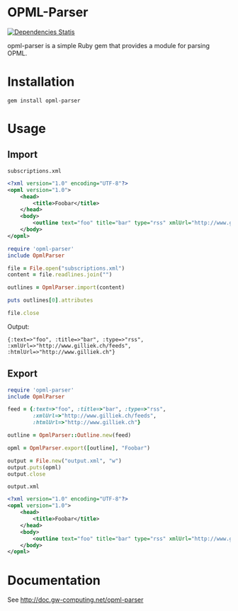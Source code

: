OPML-Parser
===========

[![Dependencies Statis](https://gemnasium.com/gilliek/opml-parser.png)](https://gemnasium.com/gilliek/opml-parser)

opml-parser is a simple Ruby gem that provides a module for parsing OPML.

Installation
============

```gem install opml-parser```

Usage
=====

Import
------

`subscriptions.xml`

```xml
<?xml version="1.0" encoding="UTF-8"?>
<opml version="1.0">
    <head>
        <title>Foobar</title>
    </head>
    <body>
        <outline text="foo" title="bar" type="rss" xmlUrl="http://www.gilliek.ch/feeds" htmlUrl="http://www.gilliek.ch"/>
    </body>
</opml>
```

```ruby
require 'opml-parser'
include OpmlParser

file = File.open("subscriptions.xml")
content = file.readlines.join("")

outlines = OpmlParser.import(content)

puts outlines[0].attributes

file.close
```

Output:

```
{:text=>"foo", :title=>"bar", :type=>"rss", :xmlUrl=>"http://www.gilliek.ch/feeds", :htmlUrl=>"http://www.gilliek.ch"}
```

Export
------

```ruby
require 'opml-parser'
include OpmlParser

feed = {:text=>"foo", :title=>"bar", :type=>"rss",
        :xmlUrl=>"http://www.gilliek.ch/feeds",
        :htmlUrl=>"http://www.gilliek.ch"}

outline = OpmlParser::Outline.new(feed)

opml = OpmlParser.export([outline], "Foobar")

output = File.new("output.xml", "w")
output.puts(opml)
output.close
```
`output.xml`

```xml
<?xml version="1.0" encoding="UTF-8"?>
<opml version="1.0">
    <head>
        <title>Foobar</title>
    </head>
    <body>
        <outline text="foo" title="bar" type="rss" xmlUrl="http://www.gilliek.ch/feeds" htmlUrl="http://www.gilliek.ch"/>
    </body>
</opml>
```

Documentation
=============

See http://doc.gw-computing.net/opml-parser
